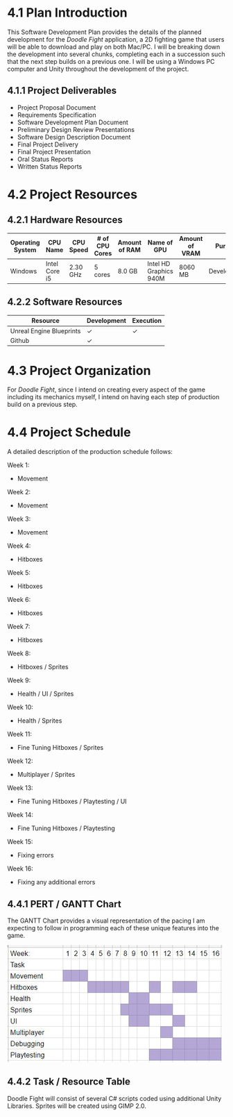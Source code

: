 # 4.1   Plan Introduction

This Software Development Plan provides the details of the planned development for the *Doodle Fight* application, a 2D fighting game that users will be able to download and play on both Mac/PC. I will be breaking down the development into several chunks, completing each in a succession such that the next step builds on a previous one. I will be using a Windows PC computer and Unity throughout the development of the project.

## 4.1.1 Project Deliverables

* Project Proposal Document
* Requirements Specification
* Software Development Plan Document
* Preliminary Design Review Presentations
* Software Design Description Document
* Final Project Delivery
* Final Project Presentation
* Oral Status Reports
* Written Status Reports

# 4.2   Project Resources
## 4.2.1 Hardware Resources

| Operating System  | CPU Name  | CPU Speed | # of CPU Cores | Amount of RAM | Name of GPU | Amount of VRAM | Purpose |   
|---|---|---|---|---|---|---|---|
| Windows | Intel Core i5 | 2.30 GHz | 5 cores | 8.0 GB | Intel HD Graphics 940M | 8060 MB | Development |


## 4.2.2 Software Resources

| Resource  | Development | Execution |   
|---|---|---|
| Unreal Engine Blueprints | ✓  | ✓ |
| Github | ✓ |  |

# 4.3 Project Organization

For *Doodle Fight*, since I intend on creating every aspect of the game including its mechanics myself, I intend on having each step of production build on a previous step.

# 4.4 Project Schedule

A detailed description of the production schedule follows:

Week 1:
  * Movement

Week 2:
  * Movement

Week 3:
  * Movement

Week 4:
  * Hitboxes

Week 5:
  * Hitboxes

Week 6:
  * Hitboxes

Week 7:
  * Hitboxes

Week 8:
  * Hitboxes / Sprites

Week 9:
  * Health / UI / Sprites

Week 10:
  * Health / Sprites

Week 11:
  * Fine Tuning Hitboxes / Sprites

Week 12:
  * Multiplayer / Sprites

Week 13:
  * Fine Tuning Hitboxes / Playtesting / UI

Week 14:
  * Fine Tuning Hitboxes / Playtesting

Week 15:  
  * Fixing errors

Week 16:
  * Fixing any additional errors


## 4.4.1 PERT / GANTT Chart

The GANTT Chart provides a visual representation of the pacing I am expecting to follow in programming each of these unique features into the game.

![GANTT Chart](GANTTChart.jpg)

## 4.4.2 Task / Resource Table

Doodle Fight will consist of several C# scripts coded using additional Unity Libraries. Sprites will be created using GIMP 2.0.
